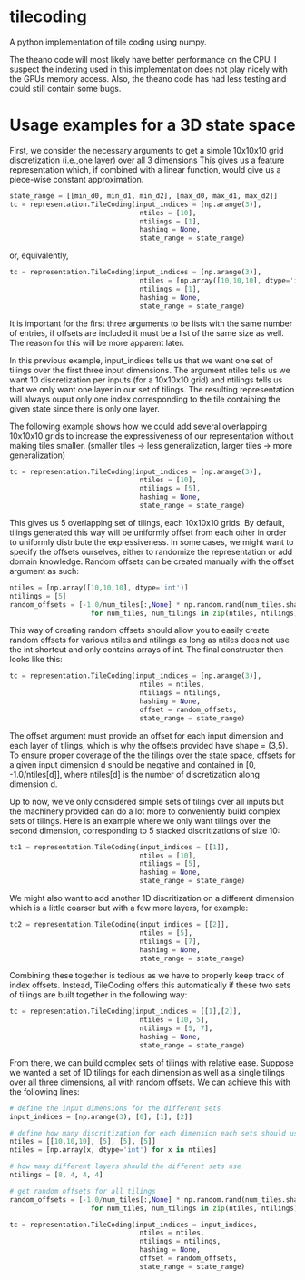 # tilecoding
A python implementation of tile coding using numpy.

The theano code will most likely have better performance on the CPU. I suspect the indexing used in this implementation does not play nicely with the GPUs memory access. Also, the theano code has had less testing and could still contain some bugs.

# Usage examples for a 3D state space

First, we consider the necessary arguments to get a simple 10x10x10 grid discretization (i.e.,one layer)
over all 3 dimensions This gives us a feature representation which, if combined with a linear function, would
give us a piece-wise constant approximation.
```python
state_range = [[min_d0, min_d1, min_d2], [max_d0, max_d1, max_d2]]
tc = representation.TileCoding(input_indices = [np.arange(3)],
								ntiles = [10],
								ntilings = [1],
								hashing = None,
								state_range = state_range)
```
or, equivalently,
```python
tc = representation.TileCoding(input_indices = [np.arange(3)],
								ntiles = [np.array([10,10,10], dtype='int')],
								ntilings = [1],
								hashing = None,
								state_range = state_range)

```
It is important for the first three arguments to be lists with the same number of entries, if offsets are included 
it must be a list of the same size as well. The reason for this will be more apparent later.

In this previous example, input_indices tells us that we want one set of tilings over the first three input
dimensions. The argument ntiles tells us we want 10 discretization per inputs (for a 10x10x10 grid) and ntilings 
tells us that we only want one layer in our set of tilings. The resulting representation will always ouput only
one index corresponding to the tile containing the given state since there is only one layer.

The following example shows how we could add several overlapping 10x10x10 grids to increase the expressiveness of
our representation without making tiles smaller. 
(smaller tiles \-\> less generalization, larger tiles \-\> more generalization)
```python
tc = representation.TileCoding(input_indices = [np.arange(3)],
								ntiles = [10],
								ntilings = [5],
								hashing = None,
								state_range = state_range)
```
This gives us 5 overlapping set of tilings, each 10x10x10 grids. By default, tilings generated this way will be
uniformly offset from each other in order to uniformly distribute the expressiveness. In some cases, we might want
to specify the offsets ourselves, either to randomize the representation or add domain knowledge. Random offsets can
be created manually with the offset argument as such:
```python
ntiles = [np.array([10,10,10], dtype='int')]
ntilings = [5]
random_offsets = [-1.0/num_tiles[:,None] * np.random.rand(num_tiles.shape[0], num_tilings) 
					for num_tiles, num_tilings in zip(ntiles, ntilings)]
```
This way of creating random offsets should allow you to easily create random offsets for various ntiles and ntilings
as long as ntiles does not use the int shortcut and only contains arrays of int. The final constructor then looks
like this:
```python
tc = representation.TileCoding(input_indices = [np.arange(3)],
								ntiles = ntiles,
								ntilings = ntilings,
								hashing = None,
								offset = random_offsets,
								state_range = state_range)
```
The offset argument must provide an offset for each input dimension and each layer of tilings, which is why the 
offsets provided have shape = (3,5). To ensure proper coverage of the the tilings over the state space, offsets
for a given input dimension d should be negative and contained in [0, -1.0/ntiles[d]], where ntiles[d] is the number
of discretization along dimension d.

Up to now, we've only considered simple sets of tilings over all inputs but the machinery provided can do a lot
more to conveniently build complex sets of tilings. Here is an example where we only want tilings over the
second dimension, corresponding to 5 stacked discritizations of size 10:
```python
tc1 = representation.TileCoding(input_indices = [[1]],
								ntiles = [10],
								ntilings = [5],
								hashing = None,
								state_range = state_range)
```
We might also want to add another 1D discritization on a different dimension which is a little coarser but with
a few more layers, for example:
```python
tc2 = representation.TileCoding(input_indices = [[2]],
								ntiles = [5],
								ntilings = [7],
								hashing = None,
								state_range = state_range)
```
Combining these together is tedious as we have to properly keep track of index offsets. Instead, TileCoding offers 
this automatically if these two sets of tilings are built together in the following way:
```python
tc = representation.TileCoding(input_indices = [[1],[2]],
								ntiles = [10, 5],
								ntilings = [5, 7],
								hashing = None,
								state_range = state_range)
```
From there, we can build complex sets of tilings with relative ease. Suppose we wanted a set of 1D tilings for each
dimension as well as a single tilings over all three dimensions, all with random offsets. We can achieve this with
the following lines:
```python
# define the input dimensions for the different sets
input_indices = [np.arange(3), [0], [1], [2]]

# define how many discritization for each dimension each sets should use
ntiles = [[10,10,10], [5], [5], [5]]
ntiles = [np.array(x, dtype='int') for x in ntiles]

# how many different layers should the different sets use
ntilings = [8, 4, 4, 4]

# get random offsets for all tilings
random_offsets = [-1.0/num_tiles[:,None] * np.random.rand(num_tiles.shape[0], num_tilings) 
					for num_tiles, num_tilings in zip(ntiles, ntilings)]

tc = representation.TileCoding(input_indices = input_indices,
								ntiles = ntiles,
								ntilings = ntilings,
								hashing = None,
								offset = random_offsets,
								state_range = state_range)
```